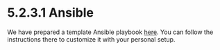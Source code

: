 # 5.2.3.1 Ansible

We have prepared a template Ansible playbook [here](https://github.com/integritee-network/sgx-setup). You can follow the instructions there to customize it with your personal setup.
